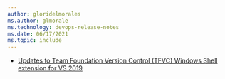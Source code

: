 ```yaml
---
author: gloridelmorales
ms.author: glmorale
ms.technology: devops-release-notes
ms.date: 06/17/2021
ms.topic: include
---
```


- [Updates to Team Foundation Version Control (TFVC) Windows Shell extension for VS 2019](#updates-to-team-foundation-version-control-tfvc-windows-shell-extension-for-visual-studio-2019)